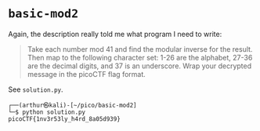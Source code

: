 # `basic-mod2`

Again, the description really told me what program I need to write:

> Take each number mod 41 and find the modular inverse for the result. Then map to the following character set: 1-26 are the alphabet, 27-36 are the decimal digits, and 37 is an underscore. Wrap your decrypted message in the picoCTF flag format.

See `solution.py`.

```
┌──(arthur㉿kali)-[~/pico/basic-mod2]
└─$ python solution.py
picoCTF{1nv3r53ly_h4rd_8a05d939}
```
